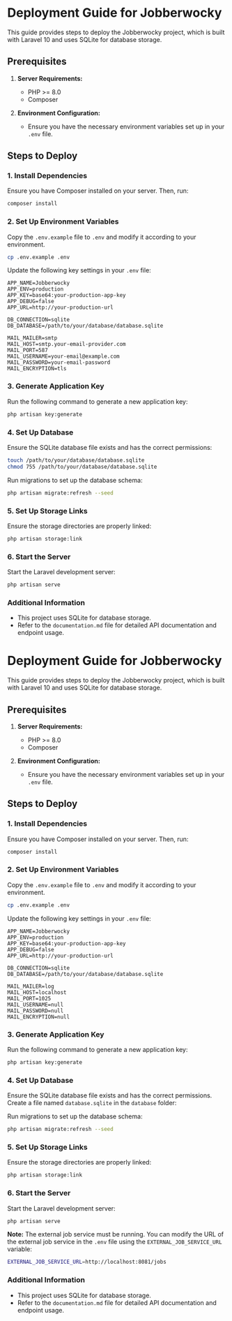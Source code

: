 
# Deployment Guide for Jobberwocky

This guide provides steps to deploy the Jobberwocky project, which is built with Laravel 10 and uses SQLite for database storage.

## Prerequisites

1. **Server Requirements:**
    - PHP >= 8.0
    - Composer

2. **Environment Configuration:**
    - Ensure you have the necessary environment variables set up in your `.env` file.

## Steps to Deploy

### 1. Install Dependencies

Ensure you have Composer installed on your server. Then, run:

```sh
composer install
```

### 2. Set Up Environment Variables

Copy the `.env.example` file to `.env` and modify it according to your environment.

```sh
cp .env.example .env
```

Update the following key settings in your `.env` file:

```env
APP_NAME=Jobberwocky
APP_ENV=production
APP_KEY=base64:your-production-app-key
APP_DEBUG=false
APP_URL=http://your-production-url

DB_CONNECTION=sqlite
DB_DATABASE=/path/to/your/database/database.sqlite

MAIL_MAILER=smtp
MAIL_HOST=smtp.your-email-provider.com
MAIL_PORT=587
MAIL_USERNAME=your-email@example.com
MAIL_PASSWORD=your-email-password
MAIL_ENCRYPTION=tls
```

### 3. Generate Application Key

Run the following command to generate a new application key:

```sh
php artisan key:generate
```

### 4. Set Up Database

Ensure the SQLite database file exists and has the correct permissions:

```sh
touch /path/to/your/database/database.sqlite
chmod 755 /path/to/your/database/database.sqlite
```

Run migrations to set up the database schema:

```sh
php artisan migrate:refresh --seed
```

### 5. Set Up Storage Links

Ensure the storage directories are properly linked:

```sh
php artisan storage:link
```

### 6. Start the Server

Start the Laravel development server:

```sh
php artisan serve
```

### Additional Information

- This project uses SQLite for database storage.
- Refer to the `documentation.md` file for detailed API documentation and endpoint usage.

# Deployment Guide for Jobberwocky

This guide provides steps to deploy the Jobberwocky project, which is built with Laravel 10 and uses SQLite for database storage.

## Prerequisites

1. **Server Requirements:**
    - PHP >= 8.0
    - Composer

2. **Environment Configuration:**
    - Ensure you have the necessary environment variables set up in your `.env` file.

## Steps to Deploy

### 1. Install Dependencies

Ensure you have Composer installed on your server. Then, run:

```sh
composer install
```

### 2. Set Up Environment Variables

Copy the `.env.example` file to `.env` and modify it according to your environment.

```sh
cp .env.example .env
```

Update the following key settings in your `.env` file:

```env
APP_NAME=Jobberwocky
APP_ENV=production
APP_KEY=base64:your-production-app-key
APP_DEBUG=false
APP_URL=http://your-production-url

DB_CONNECTION=sqlite
DB_DATABASE=/path/to/your/database/database.sqlite

MAIL_MAILER=log
MAIL_HOST=localhost
MAIL_PORT=1025
MAIL_USERNAME=null
MAIL_PASSWORD=null
MAIL_ENCRYPTION=null
```

### 3. Generate Application Key

Run the following command to generate a new application key:

```sh
php artisan key:generate
```

### 4. Set Up Database

Ensure the SQLite database file exists and has the correct permissions. Create a file named `database.sqlite` in the `database` folder:


Run migrations to set up the database schema:

```sh
php artisan migrate:refresh --seed
```

### 5. Set Up Storage Links

Ensure the storage directories are properly linked:

```sh
php artisan storage:link
```

### 6. Start the Server

Start the Laravel development server:

```sh
php artisan serve
```

**Note:** The external job service must be running. You can modify the URL of the external job service in the `.env` file using the `EXTERNAL_JOB_SERVICE_URL` variable:

```sh
EXTERNAL_JOB_SERVICE_URL=http://localhost:8081/jobs
```

### Additional Information

- This project uses SQLite for database storage.
- Refer to the `documentation.md` file for detailed API documentation and endpoint usage.
